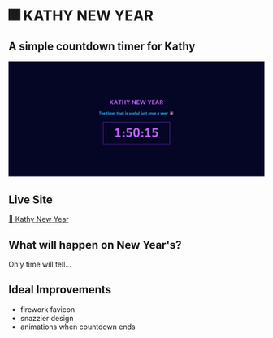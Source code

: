 # 🎆 KATHY NEW YEAR

## A simple countdown timer for Kathy

![screenshot](./screenshot-timer.jpg "project screenshot")

## Live Site

[🎇 Kathy New Year](https://ktpeace.github.io/kathy-new-year/)

## What will happen on New Year's?

Only time will tell...

## Ideal Improvements

- firework favicon
- snazzier design
- animations when countdown ends
